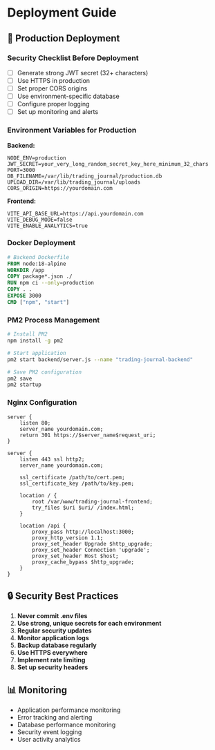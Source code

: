 # Deployment Guide

## 🚀 Production Deployment

### Security Checklist Before Deployment

- [ ] Generate strong JWT secret (32+ characters)
- [ ] Use HTTPS in production
- [ ] Set proper CORS origins
- [ ] Use environment-specific database
- [ ] Configure proper logging
- [ ] Set up monitoring and alerts

### Environment Variables for Production

**Backend:**
```env
NODE_ENV=production
JWT_SECRET=your_very_long_random_secret_key_here_minimum_32_chars
PORT=3000
DB_FILENAME=/var/lib/trading_journal/production.db
UPLOAD_DIR=/var/lib/trading_journal/uploads
CORS_ORIGIN=https://yourdomain.com
```

**Frontend:**
```env
VITE_API_BASE_URL=https://api.yourdomain.com
VITE_DEBUG_MODE=false
VITE_ENABLE_ANALYTICS=true
```

### Docker Deployment

```dockerfile
# Backend Dockerfile
FROM node:18-alpine
WORKDIR /app
COPY package*.json ./
RUN npm ci --only=production
COPY . .
EXPOSE 3000
CMD ["npm", "start"]
```

### PM2 Process Management

```bash
# Install PM2
npm install -g pm2

# Start application
pm2 start backend/server.js --name "trading-journal-backend"

# Save PM2 configuration
pm2 save
pm2 startup
```

### Nginx Configuration

```nginx
server {
    listen 80;
    server_name yourdomain.com;
    return 301 https://$server_name$request_uri;
}

server {
    listen 443 ssl http2;
    server_name yourdomain.com;
    
    ssl_certificate /path/to/cert.pem;
    ssl_certificate_key /path/to/key.pem;
    
    location / {
        root /var/www/trading-journal-frontend;
        try_files $uri $uri/ /index.html;
    }
    
    location /api {
        proxy_pass http://localhost:3000;
        proxy_http_version 1.1;
        proxy_set_header Upgrade $http_upgrade;
        proxy_set_header Connection 'upgrade';
        proxy_set_header Host $host;
        proxy_cache_bypass $http_upgrade;
    }
}
```

## 🔒 Security Best Practices

1. **Never commit .env files**
2. **Use strong, unique secrets for each environment**
3. **Regular security updates**
4. **Monitor application logs**
5. **Backup database regularly**
6. **Use HTTPS everywhere**
7. **Implement rate limiting**
8. **Set up security headers**

## 📊 Monitoring

- Application performance monitoring
- Error tracking and alerting
- Database performance monitoring
- Security event logging
- User activity analytics
